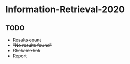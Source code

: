 # Information-Retrieval-2020

## TODO

* ~~Results count~~
* ~~"No results found"~~
* ~~Clickable link~~
* Report